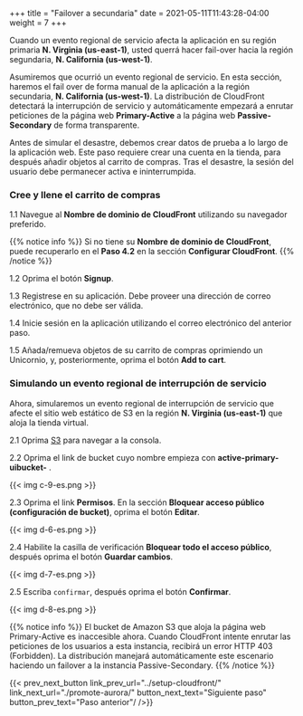 +++
title = "Failover a secundaria"
date =  2021-05-11T11:43:28-04:00
weight = 7
+++

Cuando un evento regional de servicio afecta la aplicación en su región primaria **N. Virginia (us-east-1)**, usted querrá hacer fail-over hacia la región segundaria, **N. California (us-west-1)**.

Asumiremos que ocurrió un evento regional de servicio. En esta sección, haremos el fail over de forma manual de la aplicación a la región secundaria, **N. California (us-west-1)**. La distribución de CloudFront detectará la interrupción de servicio y automáticamente empezará a enrutar peticiones de la página web **Primary-Active** a la página web **Passive-Secondary** de forma transparente.

Antes de simular el desastre, debemos crear datos de prueba a lo largo de la aplicación web. Este paso requiere crear una cuenta en la tienda, para después añadir objetos al carrito de compras. Tras el desastre, la sesión del usuario debe permanecer activa e ininterrumpida.

### Cree y llene el carrito de compras

1.1 Navegue al **Nombre de dominio de CloudFront** utilizando su navegador preferido.

{{% notice info %}}
Si no tiene su **Nombre de dominio de CloudFront**, puede recuperarlo en el **Paso 4.2** en la sección **Configurar CloudFront**.
{{% /notice %}}

1.2 Oprima el botón **Signup**.



1.3 Registrese en su aplicación. Debe proveer una dirección de correo electrónico, que no debe ser válida.



1.4 Inicie sesión en la aplicación utilizando el correo electrónico del anterior paso.



1.5 Añada/remueva objetos de su carrito de compras oprimiendo un Unicornio, y, posteriormente, oprima el botón **Add to cart**.

### Simulando un evento regional de interrupción de servicio

Ahora, simularemos un evento regional de interrupción de servicio que afecte el sitio web estático de S3 en la región **N. Virginia (us-east-1)** que aloja la tienda virtual.

2.1 Oprima [S3](https://console.aws.amazon.com/s3/home?region=us-east-1#/) para navegar a la consola.

2.2 Oprima el link de bucket cuyo nombre empieza con **active-primary-uibucket-** .

{{< img c-9-es.png >}}

2.3 Oprima el link **Permisos**. En la sección **Bloquear acceso público (configuración de bucket)**, oprima el botón **Editar**.

{{< img d-6-es.png >}}

2.4 Habilite la casilla de verificación **Bloquear todo el acceso público**, después oprima el botón **Guardar cambios**.

{{< img d-7-es.png >}}

2.5 Escriba `confirmar`, después oprima el botón **Confirmar**.

{{< img d-8-es.png >}}

{{% notice info %}}
El bucket de Amazon S3 que aloja la página web Primary-Active es inaccesible ahora. Cuando CloudFront intente enrutar las peticiones de los usuarios a esta instancia, recibirá un error HTTP 403 (Forbidden). La distribución manejará automáticamente este escenario haciendo un failover a la instancia Passive-Secondary.
{{% /notice %}}

{{< prev_next_button link_prev_url="../setup-cloudfront/" link_next_url="./promote-aurora/" button_next_text="Siguiente paso" button_prev_text="Paso anterior"/ />}}

